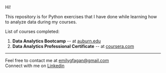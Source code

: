 Hi!   

This repository is for Python exercises that I have done while learning how to analyze data during my courses.   

List of courses completed:
1. **Data Analytics Bootcamp** -- at [auburn.edu](https://auburn.edu2.com/product/5953/full-data-analytics-bootcamp)   
2. **Data Analytics Professional Certificate** -- at [coursera.com](https://www.coursera.org/professional-certificates/google-data-analytics?skipBrowseRedirect=true)   

----------------------------------------------------------------------
Feel free to contact me at emilygfagan@gmail.com   
Connect with me on [Linkedin](https://www.linkedin.com/in/emilygfagan/)
